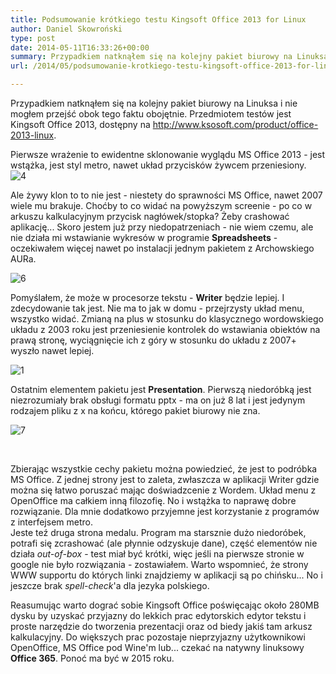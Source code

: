 ```yaml
---
title: Podsumowanie krótkiego testu Kingsoft Office 2013 for Linux
author: Daniel Skowroński
type: post
date: 2014-05-11T16:33:26+00:00
summary: Przypadkiem natknąłem się na kolejny pakiet biurowy na Linuksa i nie mogłem przejść obok tego faktu obojętnie. Przedmiotem testów jest Kingsoft Office 2013.
url: /2014/05/podsumowanie-krotkiego-testu-kingsoft-office-2013-for-linux/

---
```

Przypadkiem natknąłem się na kolejny pakiet biurowy na Linuksa i nie mogłem przejść obok tego faktu obojętnie. Przedmiotem testów jest Kingsoft Office 2013, dostępny na <http://www.ksosoft.com/product/office-2013-linux>.

Pierwsze wrażenie to ewidentne sklonowanie wyglądu MS Office 2013 - jest wstążka, jest styl metro, nawet układ przycisków żywcem przeniesiony.  
![4](/wp-content/uploads/2014/05/4.png)

Ale żywy klon to to nie jest - niestety do sprawności MS Office, nawet 2007 wiele mu brakuje. Choćby to co widać na powyższym screenie - po co w arkuszu kalkulacyjnym przycisk nagłówek/stopka? Żeby crashować aplikację... Skoro jestem już przy niedopatrzeniach - nie wiem czemu, ale nie działa mi wstawianie wykresów w programie **Spreadsheets** - oczekiwałem więcej nawet po instalacji jednym pakietem z Archowskiego AURa.

![6](/wp-content/uploads/2014/05/6.png)

Pomyślałem, że może w procesorze tekstu - **Writer** będzie lepiej. I zdecydowanie tak jest. Nie ma to jak w domu - przejrzysty układ menu, wszystko widać. Zmianą na plus w stosunku do klasycznego wordowskiego układu z 2003 roku jest przeniesienie kontrolek do wstawiania obiektów na prawą stronę, wyciągnięcie ich z góry w stosunku do układu z 2007+ wyszło nawet lepiej.

![1](/wp-content/uploads/2014/05/1.png)

Ostatnim elementem pakietu jest **Presentation**. Pierwszą niedoróbką jest niezrozumiały brak obsługi formatu pptx - ma on już 8 lat i jest jedynym rodzajem pliku z x na końcu, którego pakiet biurowy nie zna.

![7](/wp-content/uploads/2014/05/7.png)

&nbsp;

Zbierając wszystkie cechy pakietu można powiedzieć, że jest to podróbka MS Office. Z jednej strony jest to zaleta, zwłaszcza w aplikacji Writer gdzie można się łatwo poruszać mając doświadzcenie z Wordem. Układ menu z OpenOffice ma całkiem inną filozofię. No i wstążka to naprawę dobre rozwiązanie. Dla mnie dodatkowo przyjemne jest korzystanie z programów z interfejsem metro.  
Jeste teź druga strona medalu. Program ma starsznie dużo niedoróbek, potrafi się zcrashować (ale płynnie odzyskuje dane), część elementów nie działa _out-of-box_ - test miał być krótki, więc jeśli na pierwsze stronie w google nie było rozwiązania - zostawiałem. Warto wspomnieć, że strony WWW supportu do których linki znajdziemy w aplikacji są po chińsku... No i jeszcze brak _spell-check_'a dla jezyka polskiego.

Reasumując warto dograć sobie Kingsoft Office poświęcając około 280MB dysku by uzyskać przyjazny do lekkich prac edytorskich edytor tekstu i proste narzędzie do tworzenia prezentacji oraz od biedy jakiś tam arkusz kalkulacyjny. Do większych prac pozostaje nieprzyjazny użytkownikowi OpenOffice, MS Office pod Wine'm lub... czekać na natywny linuksowy **Office 365**. Ponoć ma być w 2015 roku.

 [1]: /wp-content/uploads/2014/05/4.png
 [2]: /wp-content/uploads/2014/05/6.png
 [3]: /wp-content/uploads/2014/05/1.png
 [4]: /wp-content/uploads/2014/05/7.png